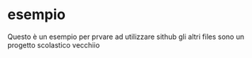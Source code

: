# esempio
Questo è un esempio
per prvare ad utilizzare sithub gli altri files sono un progetto scolastico vecchiio
